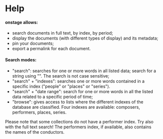 # Help
#### onstage allows:

* search documents in full text, by index, by period;
* display the documents (with different types of display) and its metadata;
* pin your documents;
* export a permalink for each document.

#### Search modes:

* "search": searches for one or more words in all listed data; search for a string using "". The search is not case sensitive;
* "search" + "indexes": searches one or more words contained in a specific index ("people" or "places" or "series").
* "search" + "date range": search for one or more words in all the listed data related to a specific period of time;
* "browse": gives access to lists where the different indexes of the database are classified. Four indexes are available: composers, performers, places, series.

Please note that some collections do not have a performer index. Try also with the full text search!
The performers index, if available, also contains the names of the conductors.
